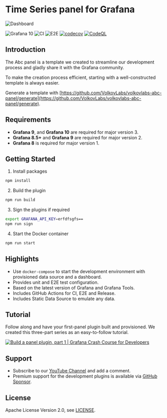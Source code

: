 # Time Series panel for Grafana

![Dashboard](https://github.com/VolkovLabs/volkovlabs-abc-panel/raw/main/src/img/dashboard.png)

![Grafana 10](https://img.shields.io/badge/Grafana-10.0-orange)
![CI](https://github.com/volkovlabs/volkovlabs-abc-panel/workflows/CI/badge.svg)
![E2E](https://github.com/volkovlabs/volkovlabs-abc-panel/workflows/E2E/badge.svg)
[![codecov](https://codecov.io/gh/VolkovLabs/volkovlabs-abc-panel/branch/main/graph/badge.svg)](https://codecov.io/gh/VolkovLabs/volkovlabs-abc-panel)
[![CodeQL](https://github.com/VolkovLabs/volkovlabs-abc-panel/actions/workflows/codeql-analysis.yml/badge.svg)](https://github.com/VolkovLabs/volkovlabs-abc-panel/actions/workflows/codeql-analysis.yml)

## Introduction

The Abc panel is a template we created to streamline our development process and gladly share it with the Grafana community.

To make the creation process efficient, starting with a well-constructed template is always easier.

Generate a template with [https://github.com/VolkovLabs/volkovlabs-abc-panel/generate](https://github.com/VolkovLabs/volkovlabs-abc-panel/generate).

## Requirements

- **Grafana 9**, and **Grafana 10** are required for major version 3.
- **Grafana 8.5+** and **Grafana 9** are required for major version 2.
- **Grafana 8** is required for major version 1.

## Getting Started

1. Install packages

```bash
npm install
```

2. Build the plugin

```bash
npm run build
```

3. Sign the plugins if required

```bash
export GRAFANA_API_KEY=erfdfsgfs==
npm run sign
```

4. Start the Docker container

```bash
npm run start
```

## Highlights

- Use `docker-compose` to start the development environment with provisioned data source and a dashboard.
- Provides unit and E2E test configuration.
- Based on the latest version of Grafana and Grafana Tools.
- Includes GitHub Actions for CI, E2E and Release.
- Includes Static Data Source to emulate any data.

## Tutorial

Follow along and have your first-panel plugin built and provisioned. We created this three-part series as an easy-to-follow tutorial.

[![Build a panel plugin, part 1 | Grafana Crash Course for Developers](https://raw.githubusercontent.com/volkovlabs/volkovlabs-abc-panel/main/img/part1.png)](https://youtu.be/KnaPBKoXuEw)


## Support

- Subscribe to our [YouTube Channel](https://www.youtube.com/@volkovlabs) and add a comment.
- Premium support for the development plugins is available via [GitHub Sponsor](https://github.com/sponsors/VolkovLabs).

## License

Apache License Version 2.0, see [LICENSE](https://github.com/volkovlabs/volkovlabs-abc-panel/blob/main/LICENSE).
